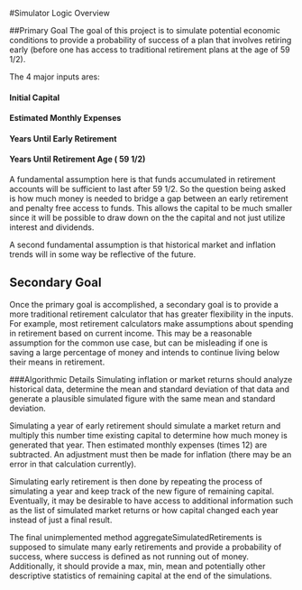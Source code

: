 #Simulator Logic Overview

##Primary Goal
The goal of this project is to simulate potential economic conditions to provide a probability of success of a plan that
involves retiring early (before one has access to traditional retirement plans at the age of 59 1/2).

The 4 major inputs ares:

#### Initial Capital
#### Estimated Monthly Expenses
#### Years Until Early Retirement
#### Years Until Retirement Age ( 59 1/2)

A fundamental assumption here is that funds accumulated in retirement accounts will be sufficient to last after 59 1/2.
So the question being asked is how much money is needed to bridge a gap between an early retirement and penalty free access to funds.
This allows the capital to be much smaller since it will be possible to draw down on the the capital and not just utilize interest and dividends.

A second fundamental assumption is that historical market and inflation trends will in some way be reflective of the future.


## Secondary Goal
Once the primary goal is accomplished, a secondary goal is to provide a more traditional retirement calculator that has greater flexibility in 
the inputs.  For example, most retirement calculators make assumptions about spending in retirement based on current income.  This may be a 
reasonable assumption for the common use case, but can be misleading if one is saving a large percentage of money and intends to continue
living below their means in retirement. 

###Algorithmic Details
Simulating inflation or market returns should analyze historical data, determine the mean and standard deviation of that data and generate
a plausible simulated figure with the same mean and standard deviation.

Simulating a year of early retirement should simulate a market return and multiply this number time existing capital to determine how much 
money is generated that year.  Then estimated monthly expenses (times 12) are subtracted.  An adjustment must then be made for inflation (there
may be an error in that calculation currently).

Simulating early retirement is then done by repeating the process of simulating a year and keep track of the new figure of remaining capital.
Eventually, it may be desirable to have access to additional information such as the list of simulated market returns or how capital changed each year
instead of just a final result. 

The final unimplemented method aggregateSimulatedRetirements is supposed to simulate many early retirements and provide a probability of success,
where success is defined as not running out of money.  Additionally, it should provide a max, min, mean and potentially other descriptive statistics
of remaining capital at the end of the simulations. 



